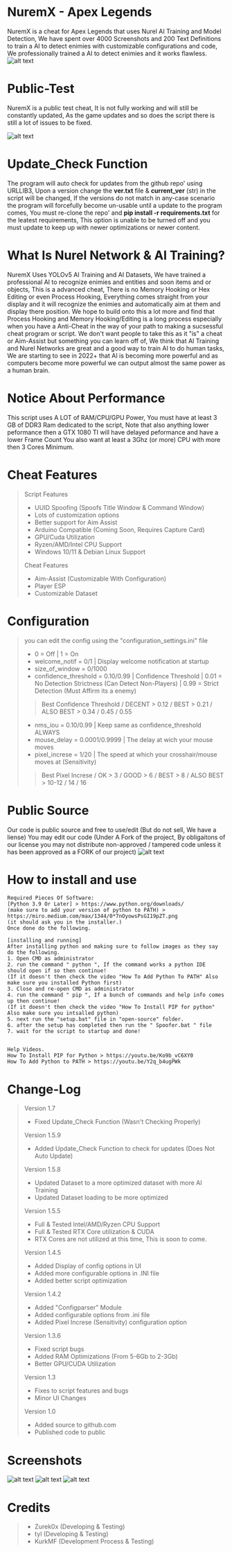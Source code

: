 # NuremX - Apex Legends
NuremX is a cheat for Apex Legends that uses Nurel AI Training and Model Detection, We have spent over 4000 Screenshots and 200 Text Definitions to train a AI to detect enimies with
customizable configurations and code, We professionally trained a AI to detect enimies and it works flawless.
![alt text](https://github.com/Zurek0x/NuremX/blob/main/media/header.jpg)

# Public-Test
NuremX is a public test cheat, It is not fully working and will still be constantly updated, As the game updates and so does the script there is still a lot of issues to be fixed.

![alt text](https://github.com/Zurek0x/NuremX/blob/main/media/Screenshot_6.png)

# Update_Check Function
The program will auto check for updates from the github repo' using URLLIB3, Upon a version change the **ver.txt** file & **current_ver** (str) in the script will be changed, If the versions do not match in any-case scenario the program will forcefully become un-usable until a update to the program comes, You must re-clone the repo' and **pip install -r requirements.txt** for the leatest requirements, This option is unable to be turned off and you must update to keep up with newer optimizations or newer content.

# What Is Nurel Network & AI Training?
NuremX Uses YOLOv5 AI Training and AI Datasets, We have trained a professional AI to recognize enimies and entities and soon items and or objects, This is a advanced cheat, There is no Memory Hooking or Hex Editing or even Process Hooking, Everything comes straight from your display and it will recognize the enimies and automatically aim at them and display there position. We hope to build onto this a lot more and find that Process Hooking and Memory Hooking/Editing is a long process especially when you have a Anti-Cheat in the way of your path to making a sucsessful cheat program or script.
We don't want people to take this as it "is" a cheat or Aim-Assist but something you can learn off of, We think that AI Training and Nurel Networks are great and a good way to train AI to do human tasks, We are starting to see in 2022+ that AI is becoming more powerful and as computers become more powerful we can output almost the same power as a human brain.

# Notice About Performance
This script uses A LOT of RAM/CPU/GPU Power, You must have at least 3 GB of DDR3 Ram dedicated to the script, Note that also anything lower peformance then a GTX 1080 TI will have delayed peformance and have a lower Frame Count You also want at least a 3Ghz (or more) CPU with more then 3 Cores Minimum. 

# Cheat Features
> Script Features
> * UUID Spoofing (Spoofs Title Window & Command Window)
> * Lots of customization options
> * Better support for Aim Assist
> * Arduino Compatible (Coming Soon, Requires Capture Card)
> * GPU/Cuda Utilization
> * Ryzen/AMD/Intel CPU Support
> * Windows 10/11 & Debian Linux Support
> 
> Cheat Features
> * Aim-Assist (Customizable With Configuration)
> * Player ESP
> * Customizable Dataset

# Configuration
> you can edit the config using the "configuration_settings.ini" file
> * 0 = Off   |    1 = On
> * welcome_notif = 0/1 | Display welcome notification at startup
> * size_of_window = 0/1000
> * confidence_threshold = 0.10/0.99  |  Confidence Threshold  |  0.01 = No Detection Strictness (Can Detect Non-Players)  |  0.99 = Strict Detection (Must Affirm its a enemy)
> > Best Confidence Threshold / DECENT > 0.12 / BEST > 0.21 / ALSO BEST > 0.34 / 0.45 / 0.55
> * nms_iou = 0.10/0.99  |  Keep same as confidence_threshold ALWAYS
> * mouse_delay = 0.0001/0.9999  |  The delay at wich your mouse moves
> * pixel_increse = 1/20  |  The speed at which your crosshair/mouse moves at (Sensitivity)
> > Best Pixel Increse / OK > 3 / GOOD > 6 / BEST > 8 / ALSO BEST > 10-12 / 14 / 16

# Public Source
Our code is public source and free to use/edit (But do not sell, We have a liense) You may edit our code (Under A Fork of the project, By obligaitons of our license you may not distribute non-approved / tampered code unless it has been approved as a FORK of our project)
![alt text](https://github.com/Zurek0x/NuremX/blob/main/media/Screenshot_5.png)

# How to install and use
```
Required Pieces Of Software:
[Python 3.9 Or Later] > https://www.python.org/downloads/
(make sure to add your version of python to PATH) > https://miro.medium.com/max/1344/0*7nOyowsPsGI19pZT.png
(it should ask you in the installer.)
Once done do the following.

[installing and running]
After installing python and making sure to follow images as they say do the following.
1. Open CMD as administrator
2. run the command " python ", If the command works a python IDE should open if so then continue!
(If it doesn't then check the video "How To Add Python To PATH" Also make sure you installed Python first)
3. Close and re-open CMD as administrator
4. run the command " pip ", If a bunch of commands and help info comes up then continue!
(If it doesn't then check the video "How To Install PIP for python" Also make sure you intsalled python)
5. next run the "setup.bat" file in "open-source" folder.
6. after the setup has completed then run the " Spoofer.bat " file
7. wait for the script to startup and done! 


Help Videos.
How To Install PIP for Python > https://youtu.be/Ko9b_vC6XY0
How To Add Python to PATH > https://youtu.be/Y2q_b4ugPWk
```

# Change-Log
> Version 1.7
> * Fixed Update_Check Function (Wasn't Checking Properly)
>
> Version 1.5.9
> * Added Update_Check Function to check for updates (Does Not Auto Update)
> 
> Version 1.5.8
> * Updated Dataset to a more optimized dataset with more AI Training
> * Updated Dataset loading to be more optimized
> 
> Version 1.5.5
> * Full & Tested Intel/AMD/Ryzen CPU Support
> * Full & Tested RTX Core utilization & CUDA
> * RTX Cores are not utilized at this time, This is soon to come.
> 
> Version 1.4.5
> * Added Display of config options in UI
> * Added more configurable options in .INI file
> * Added better script optimization
> 
> Version 1.4.2
> * Added "Configparser" Module
> * Added configurable options from .ini file
> * Added Pixel Increse (Sensitivity) configuration option
> 
> Version 1.3.6
> * Fixed script bugs
> * Added RAM Optimizations (From 5-6Gb to 2-3Gb)
> * Better GPU/CUDA Utilization
> 
> Version 1.3
> * Fixes to script features and bugs
> * Minor UI Changes
> 
> Version 1.0
> * Added source to github.com
> * Published code to public

# Screenshots
![alt text](https://github.com/Zurek0x/NuremX/blob/main/media/Screenshot_7.png)
![alt text](https://github.com/Zurek0x/NuremX/blob/main/media/Screenshot_8.png)
![alt text](https://github.com/Zurek0x/NuremX/blob/main/media/Screenshot_9.png)


# Credits
> * Zurek0x (Developing & Testing)
> * tyl (Developing & Testing)
> * KurkMF (Development Process & Testing)
